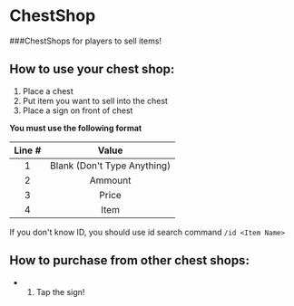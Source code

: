 # ChestShop
###ChestShops for players to sell items!

## How to use your chest shop:
1. Place a chest
2. Put item you want to sell into the chest
3. Place a sign on front of chest

  **You must use the following format**
  
  | Line # | Value |
  | :------: | :---: |
  | 1 | Blank (Don't Type Anything) |
  | 2 | Ammount |
  | 3 | Price |
  | 4 | Item |
  
  If you don't know ID, you should use id search command `/id <Item Name>`

## How to purchase from other chest shops:

- 1. Tap the sign!